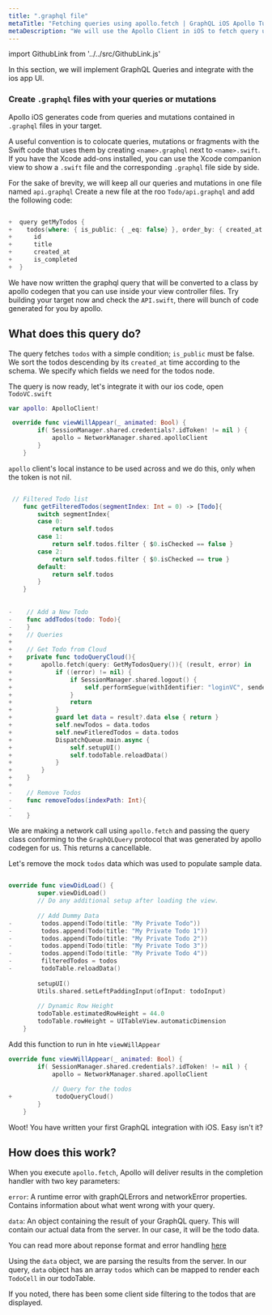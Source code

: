 ```yaml
---
title: ".graphql file"
metaTitle: "Fetching queries using apollo.fetch | GraphQL iOS Apollo Tutorial"
metaDescription: "We will use the Apollo Client in iOS to fetch query using apollo.fetch. We will declare the graphql query inside .graphql files"
---
```


import GithubLink from '../../src/GithubLink.js'

In this section, we will implement GraphQL Queries and integrate with the ios app UI. 

### Create `.graphql` files with your queries or mutations

Apollo iOS generates code from queries and mutations contained in `.graphql` files in your target.

A useful convention is to colocate queries, mutations or fragments with the Swift code that uses them by creating `<name>.graphql` next to `<name>.swift`. If you have the Xcode add-ons installed, you can use the Xcode companion view to show a `.swift` file and the corresponding `.graphql` file side by side.

For the sake of brevity, we will keep all our queries and mutations in one file named `api.graphql`
Create a new file at the roo `Todo/api.graphql` and add the following code:

<GithubLink link="https://github.com/hasura/graphql-engine/blob/master/community/learn/graphql-tutorials/tutorials/ios-apollo/app-final/Todo/api.graphql" text="Todo/api.graphql" />

```swift

+  query getMyTodos {
+    todos(where: { is_public: { _eq: false} }, order_by: { created_at: desc }) {
+      id
+      title
+      created_at
+      is_completed
+  }
```

We have now written the graphql query that will be converted to a class by apollo codegen that you can use inside your view controller files. Try building your target now and check the `API.swift`, there will bunch of code generated for you by apollo.

What does this query do? 
------------------------
The query fetches `todos` with a simple condition; `is_public` must be false. We sort the todos descending by its `created_at` time according to the schema. We specify which fields we need for the todos node.

The query is now ready, let's integrate it with our ios code, open `TodoVC.swift`

```swift
var apollo: ApolloClient!

```

```swift
 override func viewWillAppear(_ animated: Bool) {
        if( SessionManager.shared.credentials?.idToken! != nil ) {
            apollo = NetworkManager.shared.apolloClient
        }
    }
```

`apollo` client's local instance to be used across and we do this, only when the token is not nil.

```swift

 // Filtered Todo list
    func getFilteredTodos(segmentIndex: Int = 0) -> [Todo]{
        switch segmentIndex{
        case 0:
            return self.todos
        case 1:
            return self.todos.filter { $0.isChecked == false }
        case 2:
            return self.todos.filter { $0.isChecked == true }
        default:
            return self.todos
        }
    }
    
    
-    // Add a New Todo
-    func addTodos(todo: Todo){
-    }
+    // Queries
+    
+    // Get Todo from Cloud
+    private func todoQueryCloud(){
+        apollo.fetch(query: GetMyTodosQuery()){ (result, error) in
+            if ((error) != nil) {
+                if SessionManager.shared.logout() {
+                    self.performSegue(withIdentifier: "loginVC", sender: self)
+                }
+                return
+            }
+            guard let data = result?.data else { return }
+            self.newTodos = data.todos
+            self.newFitleredTodos = data.todos
+            DispatchQueue.main.async {
+                self.setupUI()
+                self.todoTable.reloadData()
+            }
+        }
+    }
+    
-    // Remove Todos
-    func removeTodos(indexPath: Int){
-        
-    }
```

We are making a network call using `apollo.fetch` and passing the query class conforming to the `GraphQLQuery` protocol that was generated by apollo codegen for us. This returns a cancellable.

Let's remove the mock `todos` data which was used to populate sample data.

```swift

override func viewDidLoad() {
        super.viewDidLoad()
        // Do any additional setup after loading the view.
        
        // Add Dummy Data
-        todos.append(Todo(title: "My Private Todo"))
-        todos.append(Todo(title: "My Private Todo 1"))
-        todos.append(Todo(title: "My Private Todo 2"))
-        todos.append(Todo(title: "My Private Todo 3"))
-        todos.append(Todo(title: "My Private Todo 4"))
-        filteredTodos = todos
-        todoTable.reloadData()
        
        setupUI()
        Utils.shared.setLeftPaddingInput(ofInput: todoInput)
        
        // Dynamic Row Height
        todoTable.estimatedRowHeight = 44.0
        todoTable.rowHeight = UITableView.automaticDimension
    }

```

Add this function to run in hte `viewWillAppear`

```swift
override func viewWillAppear(_ animated: Bool) {
        if( SessionManager.shared.credentials?.idToken! != nil ) {
            apollo = NetworkManager.shared.apolloClient
            
            // Query for the todos
+            todoQueryCloud()
        }
    }
```

Woot! You have written your first GraphQL integration with iOS. Easy isn't it?

How does this work?
-------------------
When you execute `apollo.fetch`, Apollo will deliver results in the completion handler with two key parameters:

`error`: A runtime error with graphQLErrors and networkError properties. Contains information about what went wrong with your query.

`data`: An object containing the result of your GraphQL query. This will contain our actual data from the server. In our case, it will be the todo data.

You can read more about reponse format and error handling [here](https://graphql.github.io/graphql-spec/)

Using the `data` object, we are parsing the results from the server. In our query, `data` object has an array `todos` which can be mapped to render each `TodoCell` in our todoTable.

If you noted, there has been some client side filtering to the todos that are displayed.
